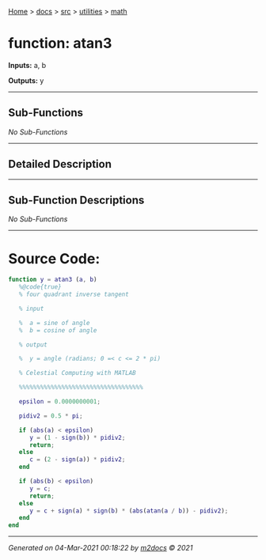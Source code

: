 [Home](../../../index.md) > [docs](../../../docs_index.md) > [src](../../src_index.md) > [utilities](../utilities_index.md) > [math](math_index.md)  


# function: atan3



**Inputs:** a, b

**Outputs:** y

 ***

## Sub-Functions

*No Sub-Functions*

 ***

## Detailed Description



 ***

## Sub-Function Descriptions

*No Sub-Functions*

 
 *** 

# Source Code:

 ```matlab 
 function y = atan3 (a, b)
    %@code{true}
    % four quadrant inverse tangent

    % input

    %  a = sine of angle
    %  b = cosine of angle

    % output

    %  y = angle (radians; 0 =< c <= 2 * pi)

    % Celestial Computing with MATLAB

    %%%%%%%%%%%%%%%%%%%%%%%%%%%%%%%%%%%

    epsilon = 0.0000000001;

    pidiv2 = 0.5 * pi;

    if (abs(a) < epsilon)
       y = (1 - sign(b)) * pidiv2;
       return;
    else
       c = (2 - sign(a)) * pidiv2;
    end

    if (abs(b) < epsilon)
       y = c;
       return;
    else
       y = c + sign(a) * sign(b) * (abs(atan(a / b)) - pidiv2);
    end
end 
``` 
 
***

*Generated on 04-Mar-2021 00:18:22 by [m2docs](https://github.com/crgnam-research/m2docs) © 2021*
